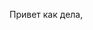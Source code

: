 <!DOCTYPE html>
<html leng='ru'>
  <head>
    <title>Сайт начинаdsffsющего верстальщика344344</title>
  </head>
  <main>
    <p>
      Привет как дела, 
    </p>
  </main>
</html>
